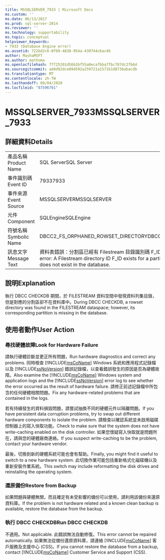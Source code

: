```yaml
---
title: MSSQLSERVER_7933 | Microsoft Docs
ms.custom: ''
ms.date: 06/13/2017
ms.prod: sql-server-2014
ms.reviewer: ''
ms.technology: supportability
ms.topic: conceptual
helpviewer_keywords:
- 7933 (Database Engine error)
ms.assetid: 722bd2c6-0fb9-4838-954a-439744c6ac4b
author: MashaMSFT
ms.author: mathoma
ms.openlocfilehash: 7ff25201d56b1bf55a0ecafbba7fbc787dc2fb64
ms.sourcegitcommit: ad4d92dce894592a259721a1571b1d8736abacdb
ms.translationtype: MT
ms.contentlocale: zh-TW
ms.lasthandoff: 08/04/2020
ms.locfileid: "87596701"
---
```

# <a name="mssqlserver_7933"></a><span data-ttu-id="79c26-102">MSSQLSERVER_7933</span><span class="sxs-lookup"><span data-stu-id="79c26-102">MSSQLSERVER_7933</span></span>
    
## <a name="details"></a><span data-ttu-id="79c26-103">詳細資料</span><span class="sxs-lookup"><span data-stu-id="79c26-103">Details</span></span>  
  
|||  
|-|-|  
|<span data-ttu-id="79c26-104">產品名稱</span><span class="sxs-lookup"><span data-stu-id="79c26-104">Product Name</span></span>|<span data-ttu-id="79c26-105">SQL Server</span><span class="sxs-lookup"><span data-stu-id="79c26-105">SQL Server</span></span>|  
|<span data-ttu-id="79c26-106">事件識別碼</span><span class="sxs-lookup"><span data-stu-id="79c26-106">Event ID</span></span>|<span data-ttu-id="79c26-107">7933</span><span class="sxs-lookup"><span data-stu-id="79c26-107">7933</span></span>|  
|<span data-ttu-id="79c26-108">事件來源</span><span class="sxs-lookup"><span data-stu-id="79c26-108">Event Source</span></span>|<span data-ttu-id="79c26-109">MSSQLSERVER</span><span class="sxs-lookup"><span data-stu-id="79c26-109">MSSQLSERVER</span></span>|  
|<span data-ttu-id="79c26-110">元件</span><span class="sxs-lookup"><span data-stu-id="79c26-110">Component</span></span>|<span data-ttu-id="79c26-111">SQLEngine</span><span class="sxs-lookup"><span data-stu-id="79c26-111">SQLEngine</span></span>|  
|<span data-ttu-id="79c26-112">符號名稱</span><span class="sxs-lookup"><span data-stu-id="79c26-112">Symbolic Name</span></span>|<span data-ttu-id="79c26-113">DBCC2_FS_ORPHANED_ROWSET_DIRECTORY</span><span class="sxs-lookup"><span data-stu-id="79c26-113">DBCC2_FS_ORPHANED_ROWSET_DIRECTORY</span></span>|  
|<span data-ttu-id="79c26-114">訊息文字</span><span class="sxs-lookup"><span data-stu-id="79c26-114">Message Text</span></span>|<span data-ttu-id="79c26-115">資料表錯誤：分割區已經有 Filestream 目錄識別碼 F_ID，但對應的分割區不存在資料庫中。</span><span class="sxs-lookup"><span data-stu-id="79c26-115">Table error: A Filestream directory ID F_ID exists for a partition, but the corresponding partition does not exist in the database.</span></span>|  
  
## <a name="explanation"></a><span data-ttu-id="79c26-116">說明</span><span class="sxs-lookup"><span data-stu-id="79c26-116">Explanation</span></span>  
 <span data-ttu-id="79c26-117">執行 DBCC CHECKDB 期間，於 FILESTREAM 資料空間中發現資料列集目錄，但是對應的分割區卻不在資料庫中。</span><span class="sxs-lookup"><span data-stu-id="79c26-117">During DBCC CHECKDB, a rowset directory was found in the FILESTREAM dataspace; however, its corresponding partition is missing in the database.</span></span>  
  
## <a name="user-action"></a><span data-ttu-id="79c26-118">使用者動作</span><span class="sxs-lookup"><span data-stu-id="79c26-118">User Action</span></span>  
  
### <a name="look-for-hardware-failure"></a><span data-ttu-id="79c26-119">尋找硬體故障</span><span class="sxs-lookup"><span data-stu-id="79c26-119">Look for Hardware Failure</span></span>  
 <span data-ttu-id="79c26-120">請執行硬體診斷並更正所有問題，</span><span class="sxs-lookup"><span data-stu-id="79c26-120">Run hardware diagnostics and correct any problems.</span></span> <span data-ttu-id="79c26-121">同時檢查 [!INCLUDE[msCoName](../../includes/msconame-md.md)] Windows 系統和應用程式記錄檔以及 [!INCLUDE[ssNoVersion](../../includes/ssnoversion-md.md)] 錯誤記錄檔，以查看錯誤發生的原因是否為硬體故障。</span><span class="sxs-lookup"><span data-stu-id="79c26-121">Also examine the [!INCLUDE[msCoName](../../includes/msconame-md.md)] Windows system and application logs and the [!INCLUDE[ssNoVersion](../../includes/ssnoversion-md.md)] error log to see whether the error occurred as the result of hardware failure.</span></span> <span data-ttu-id="79c26-122">請修正前述記錄檔中所包含的任何硬體相關問題。</span><span class="sxs-lookup"><span data-stu-id="79c26-122">Fix any hardware-related problems that are contained in the logs.</span></span>  
  
 <span data-ttu-id="79c26-123">若有持續發生的資料損毀問題，請嘗試抽換不同的硬體元件以隔離問題。</span><span class="sxs-lookup"><span data-stu-id="79c26-123">If you have persistent data corruption problems, try to swap out different hardware components to isolate the problem.</span></span> <span data-ttu-id="79c26-124">請檢查以確認系統並未啟用磁碟控制器上的寫入快取功能。</span><span class="sxs-lookup"><span data-stu-id="79c26-124">Check to make sure that the system does not have write-caching enabled on the disk controller.</span></span> <span data-ttu-id="79c26-125">如果您懷疑寫入快取就是問題所在，請與您的硬體廠商連絡。</span><span class="sxs-lookup"><span data-stu-id="79c26-125">If you suspect write-caching to be the problem, contact your hardware vendor.</span></span>  
  
 <span data-ttu-id="79c26-126">最後，切換到新的硬體系統可能也會有幫助。</span><span class="sxs-lookup"><span data-stu-id="79c26-126">Finally, you might find it useful to switch to a new hardware system.</span></span> <span data-ttu-id="79c26-127">此切換作業可能包括重新格式化磁碟機以及重新安裝作業系統。</span><span class="sxs-lookup"><span data-stu-id="79c26-127">This switch may include reformatting the disk drives and reinstalling the operating system.</span></span>  
  
### <a name="restore-from-backup"></a><span data-ttu-id="79c26-128">還原備份</span><span class="sxs-lookup"><span data-stu-id="79c26-128">Restore from Backup</span></span>  
 <span data-ttu-id="79c26-129">如果問題與硬體無關，而且確定有未受影響的備份可以使用，請利用該備份來還原資料庫。</span><span class="sxs-lookup"><span data-stu-id="79c26-129">If the problem is not hardware related and a known clean backup is available, restore the database from the backup.</span></span>  
  
### <a name="run-dbcc-checkdb"></a><span data-ttu-id="79c26-130">執行 DBCC CHECKDB</span><span class="sxs-lookup"><span data-stu-id="79c26-130">Run DBCC CHECKDB</span></span>  
 <span data-ttu-id="79c26-131">不適用。</span><span class="sxs-lookup"><span data-stu-id="79c26-131">Not applicable.</span></span> <span data-ttu-id="79c26-132">此錯誤無法自動修復。</span><span class="sxs-lookup"><span data-stu-id="79c26-132">This error cannot be repaired automatically.</span></span> <span data-ttu-id="79c26-133">如果無法從備份還原資料庫，請連絡 [!INCLUDE[msCoName](../../includes/msconame-md.md)] 客戶服務及支援中心 (CSS)。</span><span class="sxs-lookup"><span data-stu-id="79c26-133">If you cannot restore the database from a backup, contact [!INCLUDE[msCoName](../../includes/msconame-md.md)] Customer Service and Support (CSS).</span></span>  
  
  
